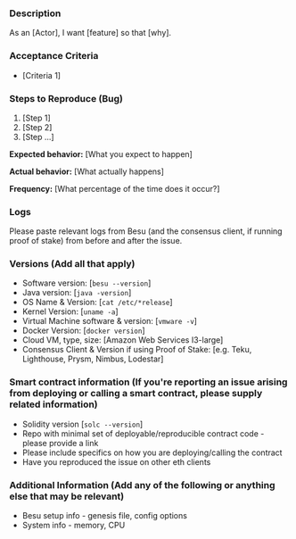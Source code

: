 <!-- Have you done the following? -->
<!--   * read the Code of Conduct? By filing an Issue, you are expected to -->  
<!--     comply with it, including treating everyone with respect: -->
<!--     https://github.com/hyperledger/besu/blob/main/CODE_OF_CONDUCT.md -->
<!--   * Reproduced the issue in the latest version of the software -->
<!--   * Read the debugging docs: https://besu.hyperledger.org/en/stable/HowTo/Monitor/Logging/ -->
<!--   * Duplicate Issue check:  https://github.com/search?q=+is%3Aissue+repo%3Ahyperledger/Besu -->
<!-- Note:  Not all sections will apply to all issue types. -->

### Description
As an [Actor], I want [feature] so that [why]. 

### Acceptance Criteria
* [Criteria 1]

### Steps to Reproduce (Bug)
1. [Step 1]
2. [Step 2]
3. [Step ...]

**Expected behavior:** [What you expect to happen]

**Actual behavior:** [What actually happens]

**Frequency:** [What percentage of the time does it occur?]

### Logs
Please paste relevant logs from Besu (and the consensus client, if running proof of stake) from before and after the issue. 

### Versions (Add all that apply)
* Software version: [`besu --version`]
* Java version: [`java -version`]
* OS Name & Version: [`cat /etc/*release`]
* Kernel Version: [`uname -a`]
* Virtual Machine software & version: [`vmware -v`]
* Docker Version: [`docker version`]
* Cloud VM, type, size: [Amazon Web Services I3-large]
* Consensus Client & Version if using Proof of Stake: [e.g. Teku, Lighthouse, Prysm, Nimbus, Lodestar]

### Smart contract information (If you're reporting an issue arising from deploying or calling a smart contract, please supply related information)
* Solidity version [`solc --version`]
* Repo with minimal set of deployable/reproducible contract code - please provide a link
* Please include specifics on how you are deploying/calling the contract 
* Have you reproduced the issue on other eth clients

### Additional Information (Add any of the following or anything else that may be relevant)
* Besu setup info - genesis file, config options
* System info - memory, CPU
